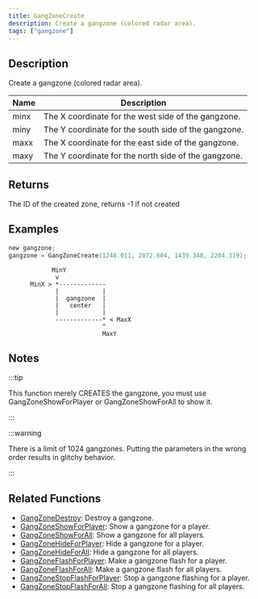 ```yaml
---
title: GangZoneCreate
description: Create a gangzone (colored radar area).
tags: ["gangzone"]
---
```


## Description

Create a gangzone (colored radar area).

| Name | Description                                          |
| ---- | ---------------------------------------------------- |
| minx | The X coordinate for the west side of the gangzone.  |
| miny | The Y coordinate for the south side of the gangzone. |
| maxx | The X coordinate for the east side of the gangzone.  |
| maxy | The Y coordinate for the north side of the gangzone. |

## Returns

The ID of the created zone, returns -1 if not created

## Examples

```c
new gangzone;
gangzone = GangZoneCreate(1248.011, 2072.804, 1439.348, 2204.319);
```

```
            MinY
             v
      MinX > *-------------
             |            |
             |  gangzone  |
             |   center   |
             |            |
             -------------* < MaxX
                          ^
                          MaxY
```

## Notes

:::tip

This function merely CREATES the gangzone, you must use GangZoneShowForPlayer or GangZoneShowForAll to show it.

:::

:::warning

There is a limit of 1024 gangzones. Putting the parameters in the wrong order results in glitchy behavior.

:::

## Related Functions

- [GangZoneDestroy](GangZoneDestroy): Destroy a gangzone.
- [GangZoneShowForPlayer](GangZoneShowForPlayer): Show a gangzone for a player.
- [GangZoneShowForAll](GangZoneShowForAll): Show a gangzone for all players.
- [GangZoneHideForPlayer](GangZoneHideForPlayer): Hide a gangzone for a player.
- [GangZoneHideForAll](GangZoneHideForAll): Hide a gangzone for all players.
- [GangZoneFlashForPlayer](GangZoneFlashForPlayer): Make a gangzone flash for a player.
- [GangZoneFlashForAll](GangZoneFlashForAll): Make a gangzone flash for all players.
- [GangZoneStopFlashForPlayer](GangZoneStopFlashForPlayer): Stop a gangzone flashing for a player.
- [GangZoneStopFlashForAll](GangZoneStopFlashForAll): Stop a gangzone flashing for all players.
